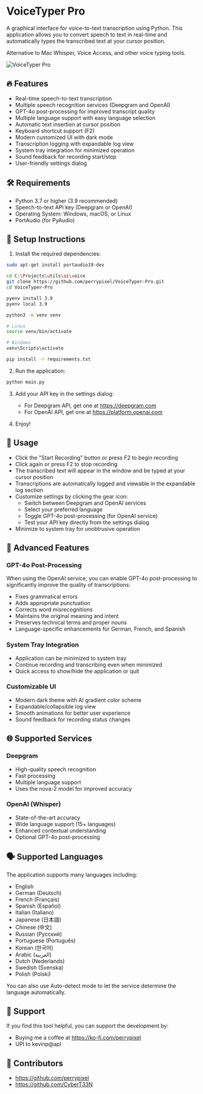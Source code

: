 # VoiceTyper Pro

A graphical interface for voice-to-text transcription using Python. This application allows you to convert speech to text in real-time and automatically types the transcribed text at your cursor position.

Alternative to Mac Whisper, Voice Access, and other voice typing tools.

![VoiceTyper Pro](https://github.com/perrypixel/VoiceTyper-Pro/raw/main/assets/app_icon.ico)

## 🔥 Features
- Real-time speech-to-text transcription
- Multiple speech recognition services (Deepgram and OpenAI)
- GPT-4o post-processing for improved transcript quality
- Multiple language support with easy language selection
- Automatic text insertion at cursor position
- Keyboard shortcut support (F2)
- Modern customized UI with dark mode
- Transcription logging with expandable log view
- System tray integration for minimized operation
- Sound feedback for recording start/stop
- User-friendly settings dialog

## 🛠️ Requirements
- Python 3.7 or higher (3.9 recommended)
- Speech-to-text API key (Deepgram or OpenAI)
- Operating System: Windows, macOS, or Linux
- PortAudio (for PyAudio)

## 🚀 Setup Instructions

1. Install the required dependencies:

```bash
sudo apt-get install portaudio19-dev

cd C:\Projects\utils\ai\voice
git clone https://github.com/perrypixel/VoiceTyper-Pro.git
cd VoiceTyper-Pro

pyenv install 3.9
pyenv local 3.9

python3 -m venv venv

# Linux
source venv/bin/activate

# Windows
venv\Scripts\activate

pip install -r requirements.txt
```

2. Run the application:

```bash
python main.py
```
3. Add your API key in the settings dialog:
   - For Deepgram API, get one at https://deepgram.com
   - For OpenAI API, get one at https://platform.openai.com

4. Enjoy!


## 🎯 Usage
- Click the "Start Recording" button or press F2 to begin recording
- Click again or press F2 to stop recording
- The transcribed text will appear in the window and be typed at your cursor position
- Transcriptions are automatically logged and viewable in the expandable log section
- Customize settings by clicking the gear icon:
  - Switch between Deepgram and OpenAI services
  - Select your preferred language
  - Toggle GPT-4o post-processing (for OpenAI service)
  - Test your API key directly from the settings dialog
- Minimize to system tray for unobtrusive operation

## 🧠 Advanced Features

### GPT-4o Post-Processing
When using the OpenAI service, you can enable GPT-4o post-processing to significantly improve the quality of transcriptions:
- Fixes grammatical errors
- Adds appropriate punctuation
- Corrects word misrecognitions
- Maintains the original meaning and intent
- Preserves technical terms and proper nouns
- Language-specific enhancements for German, French, and Spanish

### System Tray Integration
- Application can be minimized to system tray
- Continue recording and transcribing even when minimized
- Quick access to show/hide the application or quit

### Customizable UI
- Modern dark theme with AI gradient color scheme
- Expandable/collapsible log view
- Smooth animations for better user experience
- Sound feedback for recording status changes

## 🌐 Supported Services

### Deepgram
- High-quality speech recognition 
- Fast processing
- Multiple language support
- Uses the nova-2 model for improved accuracy

### OpenAI (Whisper)
- State-of-the-art accuracy
- Wide language support (15+ languages)
- Enhanced contextual understanding
- Optional GPT-4o post-processing

## 🗣️ Supported Languages

The application supports many languages including:
- English
- German (Deutsch)
- French (Français)
- Spanish (Español)
- Italian (Italiano)
- Japanese (日本語)
- Chinese (中文)
- Russian (Русский)
- Portuguese (Português)
- Korean (한국어)
- Arabic (العربية)
- Dutch (Nederlands)
- Swedish (Svenska)
- Polish (Polski)

You can also use Auto-detect mode to let the service determine the language automatically.

## 💪 Support
If you find this tool helpful, you can support the development by:
- Buying me a coffee at https://ko-fi.com/perrypixel
- UPI to kevinp@apl

## 🙏 Contributors
- https://github.com/perrypixel
- https://github.com/CyberT33N

